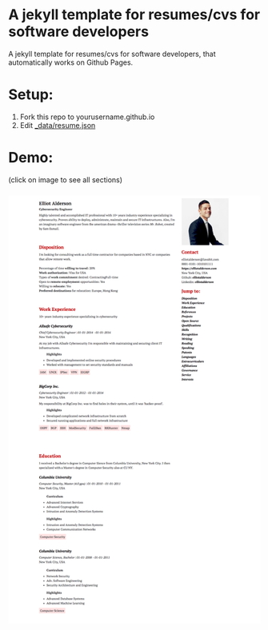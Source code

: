 A jekyll template for resumes/cvs for software developers
============

A jekyll template for resumes/cvs for software developers, that automatically works on Github Pages.

# Setup:

1. Fork this repo to yourusername.github.io
2. Edit [_data/resume.json](_data/resume.json)

# Demo:
(click on image to see all sections)

<h3 align="center">
  <a href="/screen.png"><img src="screen_small.png" alt="ResumeExporter Logo" /></a>
</h3>